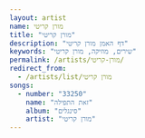 ```yaml
---
layout: artist
name: מורן קריטי
title: "מורן קריטי"
description: "דף האמן מורן קריטי"
keywords: "שירים, מוזיקה, מורן קריטי"
permalink: /artists/מורן-קריטי/
redirect_from:
  - /artists/list/מורן קריטי
songs:
  - number: "33250"
    name: "זאת התפילה"
    album: "סינגלים"
    artist: "מורן קריטי"
---
```

